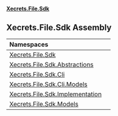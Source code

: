 #### [Xecrets.File.Sdk](index.md 'index')

## Xecrets.File.Sdk Assembly

| Namespaces | |
| :--- | :--- |
| [Xecrets.File.Sdk](Xecrets.File.Sdk.md 'Xecrets.File.Sdk') | |
| [Xecrets.File.Sdk.Abstractions](Xecrets.File.Sdk.Abstractions.md 'Xecrets.File.Sdk.Abstractions') | |
| [Xecrets.File.Sdk.Cli](Xecrets.File.Sdk.Cli.md 'Xecrets.File.Sdk.Cli') | |
| [Xecrets.File.Sdk.Cli.Models](Xecrets.File.Sdk.Cli.Models.md 'Xecrets.File.Sdk.Cli.Models') | |
| [Xecrets.File.Sdk.Implementation](Xecrets.File.Sdk.Implementation.md 'Xecrets.File.Sdk.Implementation') | |
| [Xecrets.File.Sdk.Models](Xecrets.File.Sdk.Models.md 'Xecrets.File.Sdk.Models') | |
